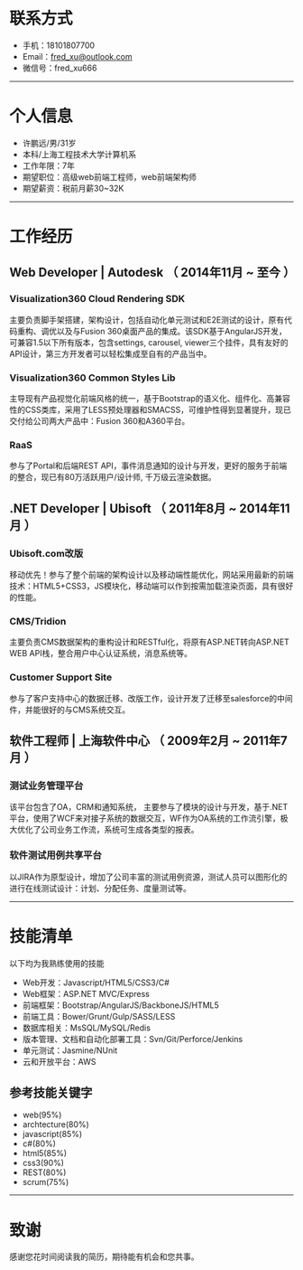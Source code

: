 # 联系方式

- 手机：18101807700
- Email：fred_xu@outlook.com
- 微信号：fred_xu666

---

# 个人信息

 - 许鹏远/男/31岁
 - 本科/上海工程技术大学计算机系 
 - 工作年限：7年
 - 期望职位：高级web前端工程师，web前端架构师
 - 期望薪资：税前月薪30~32K

---

# 工作经历

## Web Developer | Autodesk （ 2014年11月 ~ 至今 ）

### Visualization360 Cloud Rendering SDK
主要负责脚手架搭建，架构设计，包括自动化单元测试和E2E测试的设计，原有代码重构、调优以及与Fusion 360桌面产品的集成。该SDK基于AngularJS开发，可兼容1.5以下所有版本，包含settings, carousel, viewer三个挂件，具有友好的API设计，第三方开发者可以轻松集成至自有的产品当中。


### Visualization360 Common Styles Lib 
主导现有产品视觉化前端风格的统一，基于Bootstrap的语义化、组件化、高兼容性的CSS类库，采用了LESS预处理器和SMACSS，可维护性得到显著提升，现已交付给公司两大产品中：Fusion 360和A360平台。


### RaaS 
参与了Portal和后端REST API，事件消息通知的设计与开发，更好的服务于前端的整合，现已有80万活跃用户/设计师, 千万级云渲染数据。



## .NET Developer | Ubisoft （ 2011年8月 ~ 2014年11月 ）

### Ubisoft.com改版 
移动优先！参与了整个前端的架构设计以及移动端性能优化，网站采用最新的前端技术：HTML5+CSS3，JS模块化，移动端可以作到按需加载渲染页面，具有很好的性能。


### CMS/Tridion 
主要负责CMS数据架构的重构设计和RESTful化，将原有ASP.NET转向ASP.NET WEB API栈，整合用户中心认证系统，消息系统等。


### Customer Support Site
参与了客户支持中心的数据迁移、改版工作，设计开发了迁移至salesforce的中间件，并能很好的与CMS系统交互。

## 软件工程师 | 上海软件中心 （ 2009年2月 ~ 2011年7月 ）

### 测试业务管理平台 
该平台包含了OA，CRM和通知系统， 主要参与了模块的设计与开发，基于.NET平台，使用了WCF来对接子系统的数据交互，WF作为OA系统的工作流引擎，极大优化了公司业务工作流，系统可生成各类型的报表。


### 软件测试用例共享平台
以JIRA作为原型设计，增加了公司丰富的测试用例资源，测试人员可以图形化的进行在线测试设计：计划、分配任务、度量测试等。


---

# 技能清单

以下均为我熟练使用的技能

- Web开发：Javascript/HTML5/CSS3/C#
- Web框架：ASP.NET MVC/Express
- 前端框架：Bootstrap/AngularJS/BackboneJS/HTML5
- 前端工具：Bower/Grunt/Gulp/SASS/LESS
- 数据库相关：MsSQL/MySQL/Redis
- 版本管理、文档和自动化部署工具：Svn/Git/Perforce/Jenkins
- 单元测试：Jasmine/NUnit
- 云和开放平台：AWS

## 参考技能关键字

- web(95%)
- archtecture(80%)
- javascript(85%)
- c#(80%)
- html5(85%)
- css3(90%)
- REST(80%)
- scrum(75%)

---

# 致谢
感谢您花时间阅读我的简历，期待能有机会和您共事。
